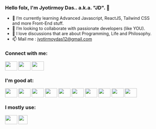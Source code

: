 ### Hello folx, I'm Jyotirmoy Das.. a.k.a. "JD". 👋

- 🌱 I’m currently learning Advanced Javascript, ReactJS, Tailwind CSS and more Front-End stuff. 
- 👯 I’m looking to collaborate with passionate developers (like YOU).
- 💬 I love discussions that are about Programming, Life and Philosophy.  
- 📫 Mail me : jyotirmoydas12@gmail.com

<!-- Social Icons -->
<h3 align="left">Connect with me:</h3>
<p align="left">
<a href="https://twitter.com/jdx_code" target="blank"><img align="center" src="https://cdn.jsdelivr.net/npm/simple-icons@3.0.1/icons/twitter.svg" alt="" height="30" width="40" /></a>
<a href="https://www.linkedin.com/in/jdx-code/" target="blank"><img align="center" src="https://cdn.jsdelivr.net/npm/simple-icons@3.0.1/icons/linkedin.svg" alt="" height="30" width="40" /></a>
<a href="https://www.facebook.com/jdxcode99/" target="blank"><img align="center" src="https://cdn.jsdelivr.net/npm/simple-icons@3.0.1/icons/facebook.svg" alt="" height="30" width="40" /></a>  
</p>

<!-- Languages -->
<h3 align="left">I'm good at:</h3>
<p align="left">
<img align="center" src="https://cdn.jsdelivr.net/npm/simple-icons@3.0.1/icons/javascript.svg" alt="" height="30" width="40" />
<img align="center" src="https://cdn.jsdelivr.net/npm/simple-icons@3.0.1/icons/react.svg" alt="" height="30" width="40" />
<img align="center" src="https://cdn.jsdelivr.net/npm/simple-icons@3.0.1/icons/redux.svg" alt="" height="30" width="40" />
<img align="center" src="https://cdn.jsdelivr.net/npm/simple-icons@3.0.1/icons/node-dot-js.svg" alt="" height="30" width="40" />
<img align="center" src="https://cdn.jsdelivr.net/npm/simple-icons@3.0.1/icons/jquery.svg" alt="" height="30" width="40" />  
<img align="center" src="https://cdn.jsdelivr.net/npm/simple-icons@3.0.1/icons/php.svg" alt="" height="30" width="40" />    
<img align="center" src="https://cdn.jsdelivr.net/npm/simple-icons@3.0.1/icons/tailwindcss.svg" alt="" height="30" width="40" />
<img align="center" src="https://cdn.jsdelivr.net/npm/simple-icons@3.0.1/icons/bootstrap.svg" alt="" height="30" width="40" />
<img align="center" src="https://cdn.jsdelivr.net/npm/simple-icons@3.0.1/icons/mysql.svg" alt="" height="30" width="40" />
<img align="center" src="https://cdn.jsdelivr.net/npm/simple-icons@3.0.1/icons/mongodb.svg" alt="" height="30" width="40" /> 
</p>


<!--  Tools -->
<h3 align="left">I mostly use:</h3>
<p align="left">
<img align="center" src="https://cdn.jsdelivr.net/npm/simple-icons@3.0.1/icons/linux.svg" alt="" height="30" width="40" />
<img align="center" src="https://cdn.jsdelivr.net/npm/simple-icons@3.0.1/icons/visualstudiocode.svg" alt="" height="30" width
</p>
